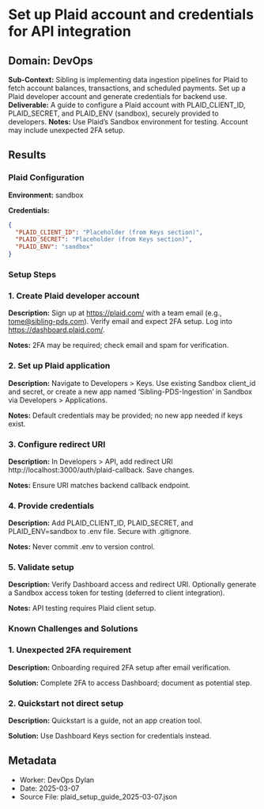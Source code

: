 # Set up Plaid account and credentials for API integration

## Domain: DevOps
**Sub-Context:** Sibling is implementing data ingestion pipelines for Plaid to fetch account balances, transactions, and scheduled payments. Set up a Plaid developer account and generate credentials for backend use.
**Deliverable:** A guide to configure a Plaid account with PLAID_CLIENT_ID, PLAID_SECRET, and PLAID_ENV (sandbox), securely provided to developers.
**Notes:** Use Plaid’s Sandbox environment for testing. Account may include unexpected 2FA setup.

## Results

### Plaid Configuration

**Environment:** sandbox

**Credentials:**
```json
{
  "PLAID_CLIENT_ID": "Placeholder (from Keys section)",
  "PLAID_SECRET": "Placeholder (from Keys section)",
  "PLAID_ENV": "sandbox"
}
```

### Setup Steps

### 1. Create Plaid developer account

**Description:** Sign up at https://plaid.com/ with a team email (e.g., tome@sibling-pds.com). Verify email and expect 2FA setup. Log into https://dashboard.plaid.com/.

**Notes:** 2FA may be required; check email and spam for verification.

### 2. Set up Plaid application

**Description:** Navigate to Developers > Keys. Use existing Sandbox client_id and secret, or create a new app named ‘Sibling-PDS-Ingestion’ in Sandbox via Developers > Applications.

**Notes:** Default credentials may be provided; no new app needed if keys exist.

### 3. Configure redirect URI

**Description:** In Developers > API, add redirect URI http://localhost:3000/auth/plaid-callback. Save changes.

**Notes:** Ensure URI matches backend callback endpoint.

### 4. Provide credentials

**Description:** Add PLAID_CLIENT_ID, PLAID_SECRET, and PLAID_ENV=sandbox to .env file. Secure with .gitignore.

**Notes:** Never commit .env to version control.

### 5. Validate setup

**Description:** Verify Dashboard access and redirect URI. Optionally generate a Sandbox access token for testing (deferred to client integration).

**Notes:** API testing requires Plaid client setup.

### Known Challenges and Solutions

### 1. Unexpected 2FA requirement

**Description:** Onboarding required 2FA setup after email verification.

**Solution:** Complete 2FA to access Dashboard; document as potential step.

### 2. Quickstart not direct setup

**Description:** Quickstart is a guide, not an app creation tool.

**Solution:** Use Dashboard Keys section for credentials instead.


## Metadata
- Worker: DevOps Dylan
- Date: 2025-03-07
- Source File: plaid_setup_guide_2025-03-07.json
